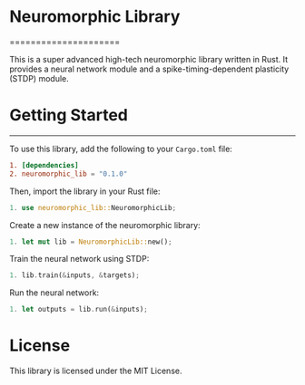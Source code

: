 # Neuromorphic Library
=====================

This is a super advanced high-tech neuromorphic library written in Rust. It provides a neural network module and a spike-timing-dependent plasticity (STDP) module.

# Getting Started
---------------

To use this library, add the following to your `Cargo.toml` file:

```toml
1. [dependencies]
2. neuromorphic_lib = "0.1.0"
```

Then, import the library in your Rust file:

```rust
1. use neuromorphic_lib::NeuromorphicLib;
```

Create a new instance of the neuromorphic library:

```rust
1. let mut lib = NeuromorphicLib::new();
```

Train the neural network using STDP:

```rust
1. lib.train(&inputs, &targets);
```

Run the neural network:

```rust
1. let outputs = lib.run(&inputs);
```

# License

This library is licensed under the MIT License.

